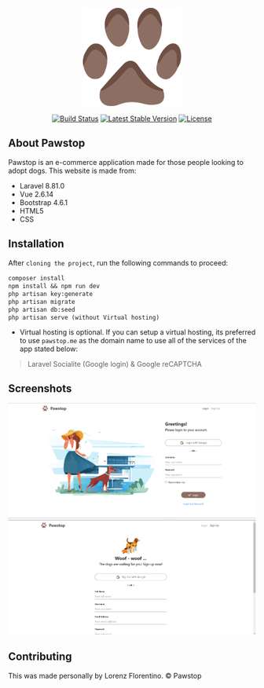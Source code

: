 <div class="container">
  <div class="row">
    <div class="col-md-6">
      <p align="center"><img src="https://github.com/lorenzhahaha/pawstop/blob/main/public/img/app-icon.png" width="200px" height="200px"></p>    
    </div>  
  </div> 
</div>

<p align="center">
<a href="https://travis-ci.org/laravel/framework"><img src="https://travis-ci.org/laravel/framework.svg" alt="Build Status"></a>
<a href="https://packagist.org/packages/laravel/framework"><img src="https://poser.pugx.org/laravel/framework/v/stable.svg" alt="Latest Stable Version"></a>
<a href="https://packagist.org/packages/laravel/framework"><img src="https://poser.pugx.org/laravel/framework/license.svg" alt="License"></a>
</p>

## About Pawstop 

Pawstop is an e-commerce application made for those people looking to adopt dogs. This website is made from:

- Laravel 8.81.0
- Vue 2.6.14
- Bootstrap 4.6.1
- HTML5
- CSS

## Installation

After `cloning the project`, run the following commands to proceed:

```
composer install
npm install && npm run dev
php artisan key:generate
php artisan migrate
php artisan db:seed
php artisan serve (without Virtual hosting)
```

- Virtual hosting is optional. If you can setup a virtual hosting, its preferred to use `pawstop.me` as the domain name to use all of the services of the app stated below:
> Laravel Socialite (Google login) & Google reCAPTCHA

## Screenshots

![Login](https://github.com/lorenzhahaha/pawstop/blob/main/screenshots/login.png)
![Sign Up](https://github.com/lorenzhahaha/pawstop/blob/main/screenshots/signup.png)

## Contributing

This was made personally by Lorenz Florentino.
&#169; Pawstop
